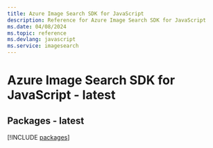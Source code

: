 ```yaml
---
title: Azure Image Search SDK for JavaScript
description: Reference for Azure Image Search SDK for JavaScript
ms.date: 04/08/2024
ms.topic: reference
ms.devlang: javascript
ms.service: imagesearch
---
```

# Azure Image Search SDK for JavaScript - latest
## Packages - latest
[!INCLUDE [packages](image-search-index.md)]